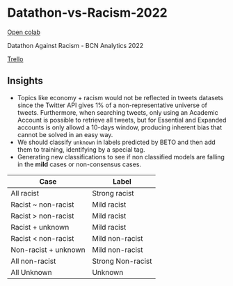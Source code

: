 # Datathon-vs-Racism-2022

[Open colab](https://colab.research.google.com/drive/14SvMVg6vzlKjLmPJA0g91RQsoXRT4kjj)

Datathon Against Racism - BCN Analytics 2022

[Trello](https://trello.com/b/rMKoZ5Y0/datathon-against-racism)

## Insights

* Topics like economy + racism would not be reflected in tweets datasets since the Twitter API gives 1% of a non-representative universe of tweets. Furthermore, when searching tweets, only using an Academic Account is possible to retrieve all tweets, but for Essential and Expanded accounts is only allowd a 10-days window, producing inherent bias that cannot be solved in an easy way.
* We should classify `unknown` in labels predicted by BETO and then add them to training, identifying by a special tag.
* Generating new classifications to see if non classified models are falling in the **mild** cases or non-consensus cases.
 

| Case                 | Label             |
|----------------------|-------------------|
| All racist           | Strong racist     |
| Racist ~ non-racist  | Mild racist       |
| Racist > non-racist  | Mild racist       |
| Racist + unknown     | Mild racist       |
| Racist < non-racist  | Mild non-racist   |
| Non-racist + unknown | Mild non-racist   |
| All non-racist       | Strong Non-racist |
| All Unknown          | Unknown           |


